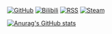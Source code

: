 [![GitHub](https://img.shields.io/badge/dynamic/json?logo=github&label=GitHub&labelColor=495867&color=495867&query=%24.data.totalSubs&url=https%3A%2F%2Fapi.spencerwoo.com%2Fsubstats%2F%3Fsource%3Dgithub%26queryKey%3Dxiaoyv404&style=flat-square)](https://github.com/xiaoyv404)    [![Bilibili](https://img.shields.io/badge/dynamic/json?logo=bilibili&label=Bilibili&labelColor=495867&color=495867&query=%24.data.totalSubs&url=https%3A%2F%2Fapi.spencerwoo.com%2Fsubstats%2F%3Fsource%3Dbilibili%26queryKey%3D437952226&style=flat-square)](https://space.bilibili.com/437952226)    [![RSS](https://img.shields.io/badge/dynamic/json?logo=rss&label=RSS&labelColor=495867&color=495867&query=%24.data.totalSubs&url=https%3A%2F%2Fapi.spencerwoo.com%2Fsubstats%2F%3Fsource%3Dfeedly%26queryKey%3Dhttps://www.xiaoyv404.t&style=flat-square)](https:/steamcommunity.com/profiles/76561199051604197)    [![Steam](https://img.shields.io/badge/dynamic/json?logo=steam&label=Steam&labelColor=495867&color=495867&query=%24.data.totalSubs&url=https%3A%2F%2Fapi.spencerwoo.com%2Fsubstats%2F%3Fsource%3DsteamFriends%26queryKey%3D76561199051604197&style=flat-square)](https:/steamcommunity.com/profiles/76561199051604197)

 [![Anurag's GitHub stats](https://github-readme-stats.vercel.app/api?username=xiaoyv404&show_icons=true&theme=react)](https://github.com/anuraghazra/github-readme-stats)

